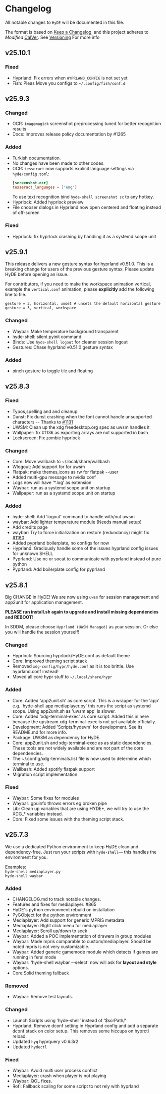 # Changelog

All notable changes to `HyDE` will be documented in this file.

The format is based on [Keep a Changelog](https://keepachangelog.com/en/1.1.0/), and this project adheres to _Modified_ [CalVer](https://calver.org/). See [Versioning](https://github.com/HyDE-Project/HyDE/blob/master/RELEASE_POLICY.md#versioning-yymq) For more info

## v25.10.1

### Fixed
- Hyprland: Fix errors when `HYPRLAND_CONFIG` is not set yet
- Fish: Pleas Move you configs to `~/.config/fish/conf.d` 


## v25.9.3

### Changed

- OCR: `imagemagick` screenshot preprocessing tuned for better recognition results
- Docs: Improves release policy documentation by #1265

### Added

- Turkish documentation.
- No changes have been made to other codes.
- OCR: `tesseract` now supports explicit language settings via `hyde/config.toml`:
    ```toml
    [screenshot.ocr]
    tesseract_languages = ["eng"]
    ```
    To use text recognition bind `hyde-shell screenshot sc` to any hotkey.
- Hyprlock: Added hyprlock preview
- File chooser dialogs in Hyprland now open centered and floating instead of off-screen

### Fixed

- Hyprlock: fix hyprlock crashing by handling it as a systemd scope unit

## v25.9.1

This release delivers a new gesture syntax for hyprland v0.51.0. This is a breaking change for users of the previous gesture syntax. Please update HyDE before opening an issue.

For contributors, if you need to make the workspace animation vertical, example the `vertical.conf` animation, please **explicitly** add the following line to file.


```
gesture = 3, horizontal, unset # unsets the default horizontal gesture
gesture = 3, vertical, workspace
```

### Changed

- Waybar: Make temperature background transparent
- hyde-shell: silent pyinit command
- Binds: Use `hyde-shell logout` for cleaner session logout
- Gestures: Chase hyprland v0.51.0 gesture syntax

### Added
- pinch gesture to toggle tile and floating

## v25.8.3

### Fixed

- Typos,spelling and and cleanup
- Dunst: Fix dunst crashing when the font cannot handle unsupported characters -- Thanks to [#1131](https://github.com/HyDE-Project/HyDE/issues/1131)
- UWSM: Clean up the xdg freedesktop.org spec as uwsm handles it
- Wallpaper: fix #1136 as exporting arrays are not supported in bash
- Lockscreen: Fix zombie hyprlock

### Changed

- Core: Move wallbash to ~/.local/share/wallbash
- Wlogout: Add support for for uwsm
- Flatpak: make themes,icons as rw for flatpak --user
- Added multi-gpu message to nvidia.conf
- Logs now will have '\*.log' as extension
- Waybar: run as a systemd scope unit on startup
- Wallpaper: run as a systemd scope unit on startup

### Added

- hyde-shell: Add 'logout' command to handle with/out uwsm
- waybar: Add lighter temperature module (Needs manual setup)
- Add credits page
- waybar: Try to force initialization on restore (redundancy) might fix [#1160](https://github.com/HyDE-Project/HyDE/issues/1160)
- Added pyprland boilerplate, no configs for now
- Hyprland: Graciously handle some of the issues hyprland config issues for unknown SHELL
- Pyprland: Use nc or socat to communicate with pyprland instead of pure python
- Pyprland: Add boilerplate config for pyprland

## v25.8.1

Big CHANGE in HyDE! We are now using `uwsm` for session management and app2unit for application management.

**PLEASE run install.sh again to upgrade and install missing dependencies and REBOOT!**

In SDDM, please choose `Hyprland (UWSM Managed)` as your session. Or else you will handle the session yourself!

### Changed

- Hyprlock: Sourcing hyprlock/HyDE.conf as default theme
- Core: Improved theming script stack
- Removed `xdg-config/hypr/hyde.conf` as it is too brittle. Use hyprland.conf instead!
- Moved all core hypr stuff to `~/.local/share/hypr`

### Added

- Core: Added 'app2unit.sh' as core script. This is a wrapper for the 'app' e.g. 'hyde-shell app mediaplayer.py' this runs the script as systemd scope. Using app2unit.sh as 'uwsm app' is slower.
- Core: Added 'xdg-terminal-exec' as core script. Added this in here because the upstream xdg-terminal-exec is not yet available officially.
- Development: Added 'Scripts/hydevm' for development. See its README.md for more info.
- Package: UWSM as dependency for HyDE.
- Core: app2unit.sh and xdg-terminal-exec as as static dependencies. These tools are not widely available and are not part of the core dependencies.
- The ~/.config/xdg-terminals.list file is now used to determine which terminal to use.
- Wallbash: Added spotify flatpak support
- Migration script implementation

### Fixed

- Waybar: Some fixes for modules
- Waybar: gpuinfo throws errors eg broken pipe
- Lib: Clean up variables that are using HYDE*, we will try to use the XDG\_* variables instead.
- Core: Fixed some issues with the theming script stack.

## v25.7.3

We use a dedicated Python environment to keep HyDE clean and dependency-free. Just run your scripts with `hyde-shell`— this handles the environment for you.

Examples:  
 `hyde-shell mediaplayer.py`  
 `hyde-shell waybar`

### Added

- CHANGELOG.md to track notable changes.
- Features and fixes for mediaplayer. #865
- HyDE's python environment rebuild on installation
- PyGObject for the python environment
- Mediaplayer: Add support for generic MPRIS metadata
- Mediaplayer: RIght click menu for mediaplayer
- Mediaplayer: Scroll up/down to seek
- Waybar: Added a POC implementation of drawers in group modules
- Waybar: Made mpris comparable to custom/mediaplayer. Should be noted mpris is not very customizable.
- Waybar: Added generic gamemode module which detects if games are running in feral mode
- Waybar: 'hyde-shell waybar --select' now will ask for **layout and style** options.
- Core:Solid theming fallback

### Removed

- Waybar: Remove test layouts.

### Changed

- Launch Scripts using 'hyde-shell' instead of '$scrPath/'
- Hyprland: Remove dconf setting in Hyprland config and add a separate dconf stack on color setup. This removes some hiccups on hyprctl reload.
- Updated `hyq` hyprquery v0.6.3r2
- Updated `hydectl`

### Fixed

- Waybar: Avoid multi user process conflict
- Mediaplayer: crash when player is not playing.
- Waybar: QOL fixes.
- Rofi: Fallback scaling for some script to not rely with hyprland
